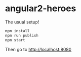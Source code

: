 angular2-heroes
===============

The usual setup!

```bash
npm install
npm run publish
npm start
```

Then go to [http://localhost:8080](http://localhost:8080)
